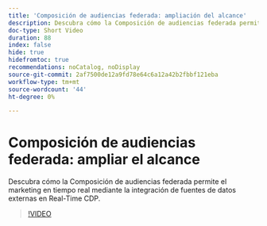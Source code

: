 ```yaml
---
title: 'Composición de audiencias federada: ampliación del alcance'
description: Descubra cómo la Composición de audiencias federada permite el marketing en tiempo real mediante la integración de fuentes de datos externas en Real-Time CDP.
doc-type: Short Video
duration: 88
index: false
hide: true
hidefromtoc: true
recommendations: noCatalog, noDisplay
source-git-commit: 2af7500de12a9fd78e64c6a12a42b2fbbf121eba
workflow-type: tm+mt
source-wordcount: '44'
ht-degree: 0%

---
```



# Composición de audiencias federada: ampliar el alcance

Descubra cómo la Composición de audiencias federada permite el marketing en tiempo real mediante la integración de fuentes de datos externas en Real-Time CDP.

<!-- 62_S508_3442517_87_federated-audience-composition-expanding-your-reach -->
>[!VIDEO](https://video.tv.adobe.com/v/3458250/?learn=on&enablevpops=true)
